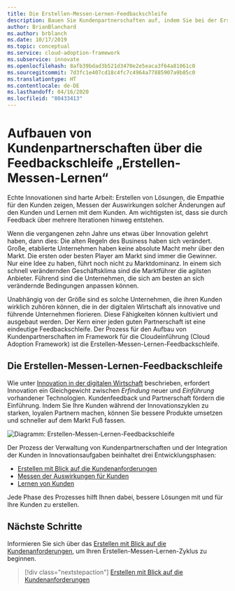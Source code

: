 ```yaml
---
title: Die Erstellen-Messen-Lernen-Feedbackschleife
description: Bauen Sie Kundenpartnerschaften auf, indem Sie bei der Erstellung Kundenanforderungen berücksichtigen, die Auswirkungen auf Kunden messen und von Kunden lernen.
author: BrianBlanchard
ms.author: brblanch
ms.date: 10/17/2019
ms.topic: conceptual
ms.service: cloud-adoption-framework
ms.subservice: innovate
ms.openlocfilehash: 8afb39bdad3b521d3470e2e5eaca3f64a81061c0
ms.sourcegitcommit: 7d3fc1e407cd18c4fc7c4964a77885907a9b85c0
ms.translationtype: HT
ms.contentlocale: de-DE
ms.lasthandoff: 04/16/2020
ms.locfileid: "80433413"
---
```

# <a name="create-customer-partnerships-through-the-build-measure-learn-feedback-loop"></a>Aufbauen von Kundenpartnerschaften über die Feedbackschleife „Erstellen-Messen-Lernen“

Echte Innovationen sind harte Arbeit: Erstellen von Lösungen, die Empathie für den Kunden zeigen, Messen der Auswirkungen solcher Änderungen auf den Kunden und Lernen mit dem Kunden. Am wichtigsten ist, dass sie durch Feedback über mehrere Iterationen hinweg entstehen.

Wenn die vergangenen zehn Jahre uns etwas über Innovation gelehrt haben, dann dies: Die alten Regeln des Business haben sich verändert. Große, etablierte Unternehmen haben keine absolute Macht mehr über den Markt. Die ersten oder besten Player am Markt sind immer die Gewinner. Nur eine Idee zu haben, führt noch nicht zu Marktdominanz. In einem sich schnell verändernden Geschäftsklima sind die Marktführer die agilsten Anbieter. Führend sind die Unternehmen, die sich am besten an sich verändernde Bedingungen anpassen können.

Unabhängig von der Größe sind es solche Unternehmen, die ihren Kunden wirklich zuhören können, die in der digitalen Wirtschaft als innovative und führende Unternehmen florieren. Diese Fähigkeiten können kultiviert und ausgebaut werden. Der Kern einer jeden guten Partnerschaft ist eine eindeutige Feedbackschleife. Der Prozess für den Aufbau von Kundenpartnerschaften im Framework für die Cloudeinführung (Cloud Adoption Framework) ist die Erstellen-Messen-Lernen-Feedbackschleife.

## <a name="the-build-measure-learn-feedback-loop"></a>Die Erstellen-Messen-Lernen-Feedbackschleife

Wie unter [Innovation in der digitalen Wirtschaft](./index.md) beschrieben, erfordert Innovation ein Gleichgewicht zwischen *Erfindung* neuer und *Einführung* vorhandener Technologien. Kundenfeedback und Partnerschaft fördern die Einführung. Indem Sie Ihre Kunden während der Innovationszyklen zu starken, loyalen Partnern machen, können Sie bessere Produkte umsetzen und schneller auf dem Markt Fuß fassen.

![Diagramm: Erstellen-Messen-Lernen-Feedbackschleife](../../_images/innovate/bml-feedback-loop.png)

Der Prozess der Verwaltung von Kundenpartnerschaften und der Integration der Kunden in Innovationsaufgaben beinhaltet drei Entwicklungsphasen:

- [Erstellen mit Blick auf die Kundenanforderungen](./build.md)
- [Messen der Auswirkungen für Kunden](./measure.md)
- [Lernen von Kunden](./learn.md)

Jede Phase des Prozesses hilft Ihnen dabei, bessere Lösungen mit und für Ihre Kunden zu erstellen.

## <a name="next-steps"></a>Nächste Schritte

Informieren Sie sich über das [Erstellen mit Blick auf die Kundenanforderungen](./build.md), um Ihren Erstellen-Messen-Lernen-Zyklus zu beginnen.

> [!div class="nextstepaction"]
> [Erstellen mit Blick auf die Kundenanforderungen](./build.md)
